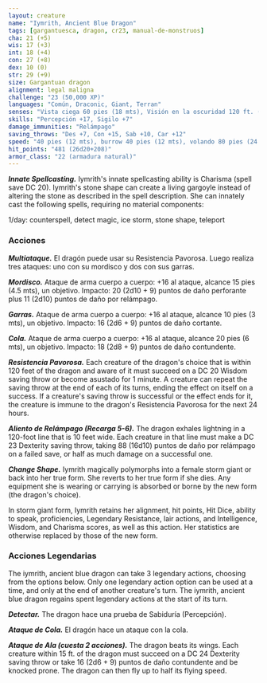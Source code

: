 ```yaml
---
layout: creature
name: "Iymrith, Ancient Blue Dragon"
tags: [gargantuesca, dragon, cr23, manual-de-monstruos]
cha: 21 (+5)
wis: 17 (+3)
int: 18 (+4)
con: 27 (+8)
dex: 10 (0)
str: 29 (+9)
size: Gargantuan dragon
alignment: legal maligna
challenge: "23 (50,000 XP)"
languages: "Común, Draconic, Giant, Terran"
senses: "Vista ciega 60 pies (18 mts), Visión en la oscuridad 120 ft. (36 mts)"
skills: "Percepción +17, Sigilo +7"
damage_immunities: "Relámpago"
saving_throws: "Des +7, Con +15, Sab +10, Car +12"
speed: "40 pies (12 mts), burrow 40 pies (12 mts), volando 80 pies (24 mts)"
hit_points: "481 (26d20+208)"
armor_class: "22 (armadura natural)"
---
```


***Innate Spellcasting.*** Iymrith's innate spellcasting ability is Charisma (spell save DC 20).  Iymrith's stone shape can create a living gargoyle instead of altering the stone as described in the spell description. She can innately cast the following spells, requiring no material components:

1/day: counterspell, detect magic, ice storm, stone shape, teleport

### Acciones

***Multiataque.*** El dragón puede usar su Resistencia Pavorosa. Luego realiza tres ataques: uno con su mordisco y dos con sus garras.

***Mordisco.*** Ataque de arma cuerpo a cuerpo: +16 al ataque, alcance 15 pies (4.5 mts), un objetivo. Impacto: 20 (2d10 + 9) puntos de daño perforante plus 11 (2d10) puntos de daño por relámpago.

***Garras.*** Ataque de arma cuerpo a cuerpo: +16 al ataque, alcance 10 pies (3 mts), un objetivo. Impacto: 16 (2d6 + 9) puntos de daño cortante.

***Cola.*** Ataque de arma cuerpo a cuerpo: +16 al ataque, alcance 20 pies (6 mts), un objetivo. Impacto: 18 (2d8 + 9) puntos de daño contundente.

***Resistencia Pavorosa.*** Each creature of the dragon's choice that is within 120 feet of the dragon and aware of it must succeed on a DC 20 Wisdom saving throw or become asustado for 1 minute. A creature can repeat the saving throw at the end of each of its turns, ending the effect on itself on a success. If a creature's saving throw is successful or the effect ends for it, the creature is immune to the dragon's Resistencia Pavorosa for the next 24 hours.

***Aliento de Relámpago (Recarga 5-6).*** The dragon exhales lightning in a 120-foot line that is 10 feet wide. Each creature in that line must make a DC 23 Dexterity saving throw, taking 88 (16d10) puntos de daño por relámpago on a failed save, or half as much damage on a successful one.

***Change Shape.*** Iymrith magically polymorphs into a female storm giant or back into her true form. She reverts to her true form if she dies. Any equipment she is wearing or carrying is absorbed or borne by the new form (the dragon's choice).

In storm giant form, Iymrith retains her alignment, hit points, Hit Dice, ability to speak, proficiencies, Legendary Resistance, lair actions, and Intelligence, Wisdom, and Charisma scores, as well as this action. Her statistics are otherwise replaced by those of the new form.

### Acciones Legendarias

The iymrith, ancient blue dragon can take 3 legendary actions, choosing from the options below. Only one legendary action option can be used at a time, and only at the end of another creature's turn. The iymrith, ancient blue dragon regains spent legendary actions at the start of its turn.

***Detectar.*** The dragon hace una prueba de Sabiduría (Percepción).

***Ataque de Cola.*** El dragón hace un ataque con la cola.

***Ataque de Ala (cuesta 2 acciones).*** The dragon beats its wings. Each creature within 15 ft. of the dragon must succeed on a DC 24 Dexterity saving throw or take 16 (2d6 + 9) puntos de daño contundente and be knocked prone. The dragon can then fly up to half its flying speed.